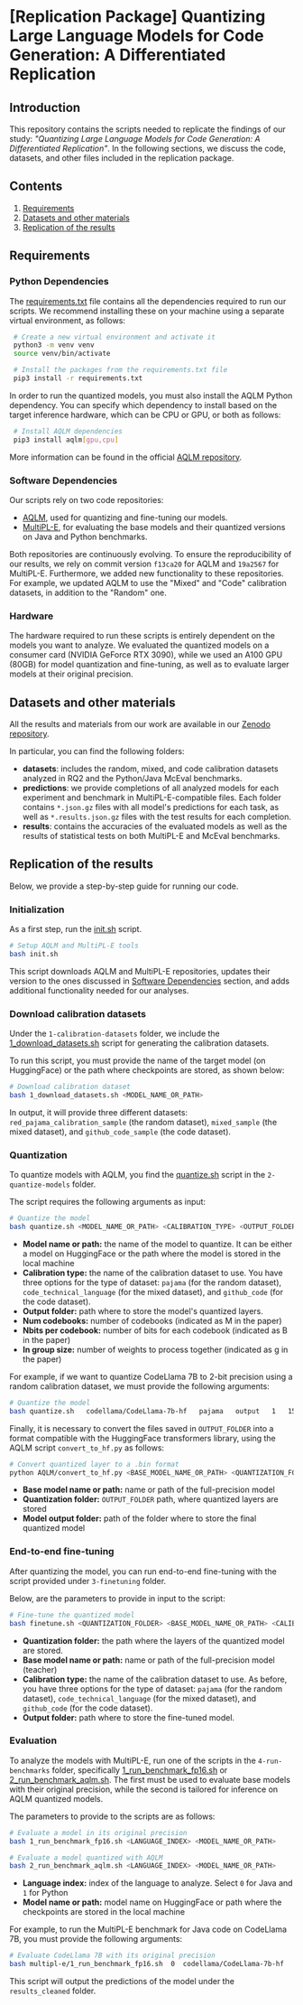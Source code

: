 # [Replication Package] Quantizing Large Language Models for Code Generation: A Differentiated Replication

## Introduction
This repository contains the scripts needed to replicate the findings of our study: _"Quantizing Large Language Models for Code Generation: A Differentiated Replication"_. In the following sections, we discuss the code, datasets, and other files included in the replication package.

## Contents 
1. [Requirements](#requirements)
2. [Datasets and other materials](#datasets-and-other-materials)
3. [Replication of the results](#replication-of-the-results)

## Requirements
### Python Dependencies
The [requirements.txt](requirements.txt) file contains all the dependencies required to run our scripts. We recommend installing these on your machine using a separate virtual environment, as follows:
  ```sh
   # Create a new virtual environment and activate it
   python3 -m venv venv
   source venv/bin/activate

   # Install the packages from the requirements.txt file
   pip3 install -r requirements.txt
   ```

In order to run the quantized models, you must also install the AQLM Python dependency.
You can specify which dependency to install based on the target inference hardware, which can be CPU or GPU, or both as follows:
  ```sh
   # Install AQLM dependencies
   pip3 install aqlm[gpu,cpu]
   ```

More information can be found in the official [AQLM repository](https://github.com/Vahe1994/AQLM).

### Software Dependencies
Our scripts rely on two code repositories:

- [AQLM](https://github.com/Vahe1994/AQLM), used for quantizing and fine-tuning our models. 
- [MultiPL-E](https://github.com/nuprl/MultiPL-E), for evaluating the base models and their quantized versions on Java and Python benchmarks. 

Both repositories are continuously evolving. To ensure the reproducibility of our results, we rely on commit version `f13ca20` for AQLM and `19a2567` for MultiPL-E. Furthermore, we added new functionality to these repositories. For example, we updated  AQLM to use the "Mixed" and "Code" calibration datasets, in addition to the "Random" one.

### Hardware 
The hardware required to run these scripts is entirely dependent on the models you want to analyze. We evaluated the quantized models on a consumer card (NVIDIA GeForce RTX 3090), while we used an A100 GPU (80GB) for model quantization and fine-tuning, as well as to evaluate larger models at their original precision.

## Datasets and other materials
All the results and materials from our work are available in our [Zenodo repository](https://doi.org/10.5281/zenodo.13752774).

In particular, you can find the following folders: 
- **datasets**: includes the random, mixed, and code calibration datasets analyzed in RQ2 and the Python/Java McEval benchmarks.
- **predictions**: we provide completions of all analyzed models for each experiment and benchmark in MultiPL-E-compatible files. Each folder contains `*.json.gz` files with all model's predictions for each task, as well as `*.results.json.gz` files with the test results for each completion. 
- **results**: contains the accuracies of the evaluated models as well as the results of statistical tests on both MultiPL-E and McEval benchmarks.


## Replication of the results
Below, we provide a step-by-step guide for running our code.

### Initialization 
As a first step, run the [init.sh](init.sh) script. 
```sh
# Setup AQLM and MultiPL-E tools
bash init.sh
```
This script downloads AQLM and MultiPL-E repositories, updates their version to the ones discussed in [Software Dependencies](#software-dependencies) section, and adds additional functionality needed for our analyses. 

### Download calibration datasets 
Under the `1-calibration-datasets` folder, we include the [1_download_datasets.sh](./1-calibration-datasets/1_download_datasets.sh) script for generating the calibration datasets.

To run this script, you must provide the name of the target model (on HuggingFace) or the path where checkpoints are stored, as shown below:
```sh
# Download calibration dataset
bash 1_download_datasets.sh <MODEL_NAME_OR_PATH>
```

In output, it will provide three different datasets: `red_pajama_calibration_sample` (the random dataset), `mixed_sample` (the mixed dataset), and `github_code_sample` (the code dataset).

### Quantization
To quantize models with AQLM, you find the [quantize.sh](./2-quantize-models/quantize.sh) script in the `2-quantize-models` folder.

The script requires the following arguments as input:
```sh
# Quantize the model
bash quantize.sh <MODEL_NAME_OR_PATH> <CALIBRATION_TYPE> <OUTPUT_FOLDER>  <NUM_CODEBOOKS> <NBITS_PER_CODEBOOK> <IN_GROUP_SIZE>
```
- **Model name or path:** the name of the model to quantize. It can be either a model on HuggingFace or the path where the model is stored in the local machine
- **Calibration type:** the name of the calibration dataset to use. You have three options for the type of dataset: `pajama` (for the random dataset), `code_technical_language` (for the mixed dataset), and `github_code` (for the code dataset).
- **Output folder:** path where to store the model's quantized layers.
- **Num codebooks:** number of codebooks (indicated as M in the paper)
- **Nbits per codebook:** number of bits for each codebook (indicated as B in the paper)
- **In group size:** number of weights to process together (indicated as g in the paper)


For example, if we want to quantize CodeLlama 7B to 2-bit precision using a random calibration dataset, we must provide the following arguments:
```sh
# Quantize the model
bash quantize.sh   codellama/CodeLlama-7b-hf   pajama   output   1   15   8
```

Finally, it is necessary to convert the files saved in `OUTPUT_FOLDER` into a format compatible with the HuggingFace transformers library, using the AQLM script `convert_to_hf.py` as follows:

```sh
# Convert quantized layer to a .bin format
python AQLM/convert_to_hf.py <BASE_MODEL_NAME_OR_PATH> <QUANTIZATION_FOLDER> <MODEL_OUTPUT_FOLDER> --save_tokenizer
```
- **Base model name or path:** name or path of the full-precision model
- **Quantization folder:** `OUTPUT_FOLDER` path, where quantized layers are stored 
- **Model output folder:** path of the folder where to store the final quantized model


### End-to-end fine-tuning
After quantizing the model, you can run end-to-end fine-tuning with the script provided under `3-finetuning` folder.

Below, are the parameters to provide in input to the script:

```sh
# Fine-tune the quantized model
bash finetune.sh <QUANTIZATION_FOLDER> <BASE_MODEL_NAME_OR_PATH> <CALIBRATION_TYPE> <OUTPUT_FOLDER>
```
- **Quantization folder:** the path where the layers of the quantized model are stored.
- **Base model name or path:** name or path of the full-precision model (teacher)
- **Calibration type:** the name of the calibration dataset to use. As before, you have three options for the type of dataset: `pajama` (for the random dataset), `code_technical_language` (for the mixed dataset), and `github_code` (for the code dataset).
- **Output folder:** path where to store the fine-tuned model.

### Evaluation
To analyze the models with MultiPL-E, run one of the scripts in the `4-run-benchmarks` folder, specifically [1_run_benchmark_fp16.sh](./4-run-benchmarks/1_run_benchmark_fp16.sh) or [2_run_benchmark_aqlm.sh](./4-run-benchmarks/2_run_benchmark_aqlm.sh). The first must be used to evaluate base models with their original precision, while the second is tailored for inference on AQLM quantized models.

The parameters to provide to the scripts are as follows:

```sh
# Evaluate a model in its original precision
bash 1_run_benchmark_fp16.sh <LANGUAGE_INDEX> <MODEL_NAME_OR_PATH>

# Evaluate a model quantized with AQLM
bash 2_run_benchmark_aqlm.sh <LANGUAGE_INDEX> <MODEL_NAME_OR_PATH>
```
- **Language index:** index of the language to analyze. Select `0` for Java and `1` for Python 
- **Model name or path:** model name on HuggingFace or path where the checkpoints are stored in the local machine


For example, to run the MultiPL-E benchmark for Java code on CodeLlama 7B, you must provide the following arguments:
```sh
# Evaluate CodeLlama 7B with its original precision
bash multipl-e/1_run_benchmark_fp16.sh  0  codellama/CodeLlama-7b-hf
```

This script will output the predictions of the model under the `results_cleaned` folder. 